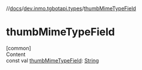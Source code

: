 //[docs](../../index.md)/[dev.inmo.tgbotapi.types](index.md)/[thumbMimeTypeField](thumb-mime-type-field.md)



# thumbMimeTypeField  
[common]  
Content  
const val [thumbMimeTypeField](thumb-mime-type-field.md): [String](https://kotlinlang.org/api/latest/jvm/stdlib/kotlin/-string/index.html)  



